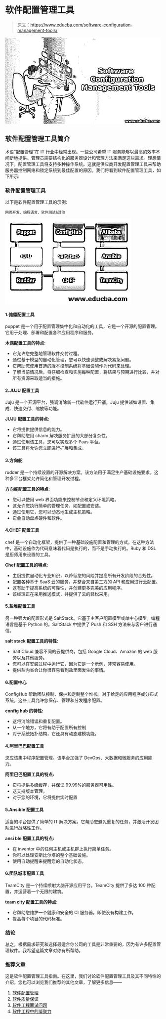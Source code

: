 # 软件配置管理工具

> 原文：<https://www.educba.com/software-configuration-management-tools/>

![Software Configuration Management Tools](img/e9f6179434f190d4a2e15a4190d3a790.png "Software Configuration Management Tools")



## 软件配置管理工具简介

术语“配置管理”在 IT 行业中经常出现。一些公司希望 IT 服务能够以最高的效率不间断地提供。管理员需要结构化的服务器设计和管理方法来满足这些需求。理想情况下，配置管理工具将支持多种操作系统。这就是供应商开发配置管理工具来帮助服务器控制网络和锁定系统到最佳配置的原因。我们将看到软件配置管理工具，如下所示:

### 软件配置管理工具

以下是软件配置管理工具的示例:

<small>网页开发、编程语言、软件测试&其他</small>

![Software Configuration Management Tools](img/f81d233de9e73d899650b6fd1b421339.png)



#### 1.傀儡配置工具

puppet 是一个用于配置管理集中化和自动化的工具，它是一个开源的配置管理。它用于处理、部署和配置各种应用程序和服务。

**木偶配置工具的特点:**

*   它允许您完整地管理软件交付过程。
*   通过基于模型的自动化管理，您可以快速调整或解决紧急问题。
*   它帮助您使用首选的版本控制系统将基础设施作为代码来处理。
*   了解当前情况后，将仔细检查和实施每种配置，将结果与预期进行比较，并对所有资源采取适当的措施。

#### 2.JUJU 配置工具

Juju 是一个开源平台，强调消除新一代软件运行开销。Juju 提供诸如设置、集成、快速交付、缩放等功能。

**JUJU 配置工具的特点:**

*   它将提供提供信息的能力。
*   它帮助您用 charm 解决服务扩展的大部分复杂性。
*   通过使用该工具，您可以实现多个 Paas 平台。
*   该工具将允许您立即进行扩展和集成。

#### 3.方向舵

rudder 是一个持续设置的开源解决方案。该方法用于满足生产基础设施要求。这种多平台框架允许简化和管理开发过程。

**方向舵配置工具的特点:**

*   您可以使用 web 界面功能来控制节点和定义环境策略。
*   这允许您执行简单的管理任务，如配置或安装。
*   通过使用它，您可以动态地生成主机策略。
*   它会自动盘点硬件和软件。

#### 4.CHEF 配置工具

chef 是一个自动化框架，提供了一种基础设施配置和管理的方式。在这种方法中，基础设施作为代码意味着代码是执行的，而不是手动执行的。Ruby 和 DSL 是厨师用来设置的工具。

**Chef 配置工具的特点:**

*   主厨提供自动化专业知识，以降低您的风险并提高所有开发阶段的合规性。
*   配置各种基于 SaaS 云的服务，并整合来自第三方的 API 和应用进行云配置。
*   这有助于提高系统的可靠性，并创建更多完美的应用程序。
*   该经理正在采用推送模式，并提供了云的轻松采用。

#### 5.盐堆配置工具

另一种强大的配置形式是 SaltStack。它基于主客户配置模型或单中心模型。编程语言是基于 Python 的。SaltStack 中提供了 Push 和 SSH 方法来与客户进行通信。

**salt stack 配置工具的特性:**

*   Salt Cloud 兼容不同的云提供商，包括 Google Cloud、Amazon 的 web 服务以及其他服务。
*   您可以在安装过程中运行它，因为它是一个示例，非常容易使用。
*   提供盐内省会让你很容易看到盐里面发生的事情。

#### 6.配置中心

ConfigHub 帮助团队控制、保护和定制整个堆栈。对于给定的应用程序或分布式系统，这些工具允许您保存、管理和分发程序配置。

**config hub 的特性:**

*   这将消除错误和重复配置。
*   从一个地方，它将有助于配置所有控制
*   对于系统拓扑结构，它还具有动态建模功能。

#### 4.阿里巴巴配置工具

您应该集中程序配置管理。该平台加强了 DevOps、大数据和微服务的应用能力。

**阿里巴巴配置工具的特点:**

*   它将提供多级缓存，并保证 99.99%的服务器可用性。
*   这支持版本管理。
*   对于您的环境，它将提供实时配置

#### 5.Ansible 配置工具

适当的平台提供了简单的 IT 解决方案。它帮助您避免重复的任务，并激活开发团队进行战略性工作。

**ansi ble 配置工具的特点:**

*   在 inventor 中的任何主机或主机群上执行简单任务。
*   你可以处理安斯比尔塔的整个基础设施。
*   使用自动提醒来提醒您的自动化状态。

#### 6.团队城市配置工具

TeamCity 是一个持续喷射大脑开源应用平台。TeamCity 提供了多达 100 种配置，并运营着一个无限的建筑。

**team city 配置工具的特点:**

*   它帮助您维护一个健康和安全的 CI 服务器，即使没有构建工作。
*   提高每个项目的代码标准。

### 结论

总之，根据需求研究和选择最适合你公司的工具是非常重要的，因为有许多配置管理软件。我希望这篇文章对你有所帮助。

### 推荐文章

这是软件配置管理工具指南。在这里，我们讨论软件配置管理工具及其不同特性的介绍。您也可以浏览我们推荐的其他文章，了解更多信息——

1.  [软件配置管理](https://www.educba.com/software-configuration-management/)
2.  [软件质量保证](https://www.educba.com/software-quality-assurance/)
3.  [软件工程面试问题](https://www.educba.com/software-engineering-interview-questions/)
4.  [软件工程中的凝聚力](https://www.educba.com/cohesion-in-software-engineering/)





